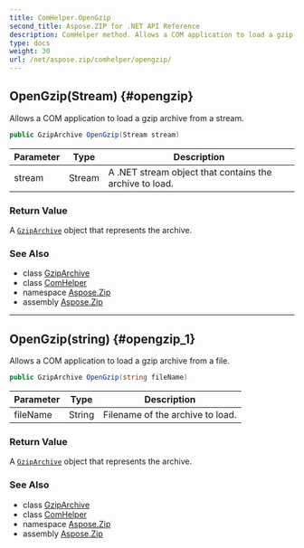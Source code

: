 ```yaml
---
title: ComHelper.OpenGzip
second_title: Aspose.ZIP for .NET API Reference
description: ComHelper method. Allows a COM application to load a gzip archive from a stream
type: docs
weight: 30
url: /net/aspose.zip/comhelper/opengzip/
---
```

## OpenGzip(Stream) {#opengzip}

Allows a COM application to load a gzip archive from a stream.

```csharp
public GzipArchive OpenGzip(Stream stream)
```

| Parameter | Type | Description |
| --- | --- | --- |
| stream | Stream | A .NET stream object that contains the archive to load. |

### Return Value

A [`GzipArchive`](../../../aspose.zip.gzip/gziparchive/) object that represents the archive.

### See Also

* class [GzipArchive](../../../aspose.zip.gzip/gziparchive/)
* class [ComHelper](../)
* namespace [Aspose.Zip](../../comhelper/)
* assembly [Aspose.Zip](../../../)

---

## OpenGzip(string) {#opengzip_1}

Allows a COM application to load a gzip archive from a file.

```csharp
public GzipArchive OpenGzip(string fileName)
```

| Parameter | Type | Description |
| --- | --- | --- |
| fileName | String | Filename of the archive to load. |

### Return Value

A [`GzipArchive`](../../../aspose.zip.gzip/gziparchive/) object that represents the archive.

### See Also

* class [GzipArchive](../../../aspose.zip.gzip/gziparchive/)
* class [ComHelper](../)
* namespace [Aspose.Zip](../../comhelper/)
* assembly [Aspose.Zip](../../../)


